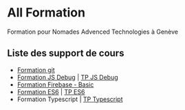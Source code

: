 # All Formation
Formation pour Nomades Advenced Technologies à Genève

## Liste des support de cours

- [Formation git](https://fazionico.github.io/all-formation/slides-git-formation.html#/)
- [Formation JS Debug](https://fazionico.github.io/all-formation/slides-debug-outil-dev.html#/) | [TP JS Debug](https://fazionico.github.io/all-formation/tp/demo-devtools/tp-debug-outil-dev.html)
- [Formation Firebase - Basic](https://fazionico.github.io/all-formation/slides-firebase-basic.html#/)
- [Formation ES6](https://fazionico.github.io/all-formation/slides-formation-es6.html#/) | [TP ES6](https://github.com/FazioNico/cours-es6)
- Formation Typescript | [TP Typescript](https://github.com/FazioNico/simple-ts-front-end-stack)
